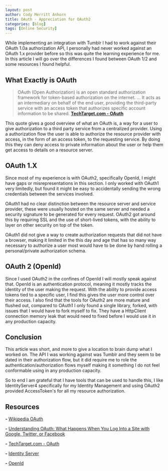 ```yaml
---
layout: post
author: Cody Merritt Anhorn
title: OAuth - Appreciation for OAuth2
categories: [blog]
tags: [Online Security]
---
```


While implementing an integration with Tumblr I had to work against their OAuth 1.0a authorization API, I personally had never worked against an OAuth 1.x provider before so this was quite the learning experience for me. In this article I will go over the differences I found between OAuth 1/2 and some resources I found helpful.

## What Exactly is OAuth

> OAuth (Open Authorization) is an open standard authorization framework for token-based authorization on the internet. ... It acts as an intermediary on behalf of the end user, providing the third-party service with an access token that authorizes specific account information to be shared. **<a href="https://searchapparchitecture.techtarget.com/definition/OAuth" target="_blank">TechTarget.com - OAuth</a>**

This quote gives a good overview of what an OAuth is, a way for a user to give authorization to a third party service from a centralized provider. Using a authorization flow the user is able to authorize the resource provider with access, in the form of an access token, to the requesting service. By doing this they can deny access to private information about the user or help them get access to details on a resource server.

## OAuth 1.X

Since most of my experience is with OAuth2, specifically OpenId, I might have gaps or misrepresentations in this section. I only worked with OAuth1 very limitedly, but found it might be easy to accidentally sending the wrong credentials between the services involved.

OAuth1 had no clear distinction between the resource server and service provider, these were usually hosted on the same server and needed a security signature to be generated for every request. OAuth2 got around this by requiring SSL and the use of short-lived tokens, with the ability to layer on other security on top of the token. 

OAuth1 did not give a way to create authorization requests that did not have a browser, making it limited in the this day and age that has so many way necessary to authorize a user most would have to be done by hand rolling a personal/private authorization schema.

## OAuth 2 (OpenId)

Since I used OAuth2 in the confines of OpenId I will mostly speak against that. OpenId is an authentication protocol, meaning it mostly tracks the identity of the user making the request. With the ability to provide access tokens tied to a specific user, I find this gives the user more control over their access. I also find that the tools for OAuth2 are more mature and flushed out, compared to OAuth1 I only found a single library, forked, with issues that I would have to fork myself to fix. They have a HttpClient connection memory leak that would need to fixed before I would use it in any production capacity.

## Conclusion

This article was short, and more to give a location to brain dump what I worked on. The API I was working against was Tumblr and they seem to be dated in their authorization flow, but it did require me to role the authentication/authorization flows myself making it something I do not feel conformable using in any production capacity.

So to end I am grateful that I have tools that can be used to handle this, I like IdentityServer4 specifically for my Identity Management and using OAuth2 provided AccessToken's for all my resource authorization.


## Resources

**-** <a href="https://en.wikipedia.org/wiki/OAuth" target="_blank">Wikipedia OAuth</a>

**-** <a href="https://lifehacker.com/understanding-oauth-what-happens-when-you-log-into-a-s-5918086" target="_blank">Understanding OAuth: What Happens When You Log Into a Site with Google, Twitter, or Facebook</a>

**-** <a href="https://searchapparchitecture.techtarget.com/definition/OAuth" target="_blank">TechTarget.com - OAuth</a>

**-** <a href="https://identityserver.io/" target="_blank">Identity Server</a>

**-** <a href="https://openid.net/" target="_blank">OpenId</a>
